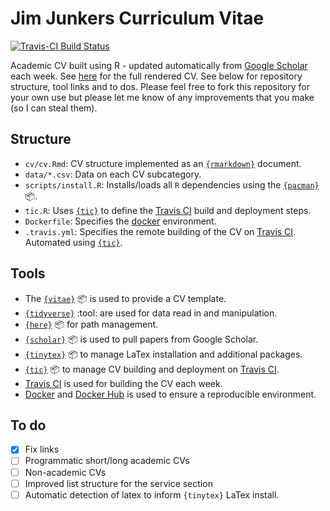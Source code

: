 # Jim Junkers Curriculum Vitae

[![Travis-CI Build
Status](https://travis-ci.org/jimjunker1/academic-kickstart.svg?branch=master)](https://travis-ci.org/jimjunker1/academic-kickstart)

Academic CV built using R - updated automatically from [Google Scholar](https://scholar.google.com/citations?user=q3E1S9MAAAAJ&hl=en) each week. See [here](https://www.jimjunker.com/cv.pdf) for the full rendered CV. See below for repository structure, tool links and to dos. Please feel free to fork this repository for your own use but please let me know of any improvements that you make (so I can steal them).

## Structure

- `cv/cv.Rmd`: CV structure implemented as an [`{rmarkdown}`](https://rmarkdown.rstudio.com) document.
- `data/*.csv`: Data on each CV subcategory.
- `scripts/install.R`: Installs/loads all `R` dependencies using the [`{pacman}`](https://github.com/trinker/pacman) :package:.
- `tic.R`: Uses [`{tic}`](https://github.com/ropenscilabs/tic.website) to define the [Travis CI](https://travis-ci.org) build and deployment steps.
- `Dockerfile`: Specifies the [docker](https://www.docker.com) environment. 
- `.travis.yml`: Specifies the remote building of the CV on [Travis CI](https://travis-ci.org). Automated using [`{tic}`](https://github.com/ropenscilabs/tic.website).

## Tools

- The [`{vitae}`](https://docs.ropensci.org/vitae/) :package: is used to provide a CV template.
- [`{tidyverse}`](https://www.tidyverse.org) :tool: are used for data read in and manipulation.
- [`{here}`](https://here.r-lib.org) :package: for path management.
- [`{scholar}`](https://github.com/jkeirstead/scholar) :package: is used to pull papers from Google Scholar.
- [`{tinytex}`](https://github.com/yihui/tinytex) :package: to manage LaTex installation and additional packages.
- [`{tic}`](https://github.com/ropenscilabs/tic.website) :package: to manage CV building and deployment on [Travis CI](https://travis-ci.org).
- [Travis CI](https://travis-ci.org) is used for building the CV each week.
- [Docker](https://www.docker.com) and [Docker Hub](https://hub.docker.com) is used to ensure a reproducible environment.

## To do

- [x] Fix links
- [ ] Programmatic short/long academic CVs
- [ ] Non-academic CVs
- [ ] Improved list structure for the service section
- [ ] Automatic detection of latex to inform `{tinytex}` LaTex install.
